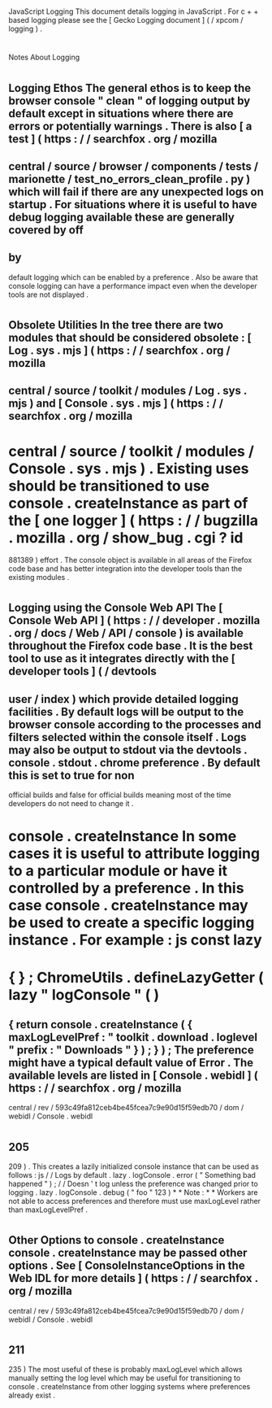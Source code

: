#
JavaScript
Logging
This
document
details
logging
in
JavaScript
.
For
c
+
+
based
logging
please
see
the
[
Gecko
Logging
document
]
(
/
xpcom
/
logging
)
.
#
#
Notes
About
Logging
#
#
#
Logging
Ethos
The
general
ethos
is
to
keep
the
browser
console
"
clean
"
of
logging
output
by
default
except
in
situations
where
there
are
errors
or
potentially
warnings
.
There
is
also
[
a
test
]
(
https
:
/
/
searchfox
.
org
/
mozilla
-
central
/
source
/
browser
/
components
/
tests
/
marionette
/
test_no_errors_clean_profile
.
py
)
which
will
fail
if
there
are
any
unexpected
logs
on
startup
.
For
situations
where
it
is
useful
to
have
debug
logging
available
these
are
generally
covered
by
off
-
by
-
default
logging
which
can
be
enabled
by
a
preference
.
Also
be
aware
that
console
logging
can
have
a
performance
impact
even
when
the
developer
tools
are
not
displayed
.
#
#
#
Obsolete
Utilities
In
the
tree
there
are
two
modules
that
should
be
considered
obsolete
:
[
Log
.
sys
.
mjs
]
(
https
:
/
/
searchfox
.
org
/
mozilla
-
central
/
source
/
toolkit
/
modules
/
Log
.
sys
.
mjs
)
and
[
Console
.
sys
.
mjs
]
(
https
:
/
/
searchfox
.
org
/
mozilla
-
central
/
source
/
toolkit
/
modules
/
Console
.
sys
.
mjs
)
.
Existing
uses
should
be
transitioned
to
use
console
.
createInstance
as
part
of
the
[
one
logger
]
(
https
:
/
/
bugzilla
.
mozilla
.
org
/
show_bug
.
cgi
?
id
=
881389
)
effort
.
The
console
object
is
available
in
all
areas
of
the
Firefox
code
base
and
has
better
integration
into
the
developer
tools
than
the
existing
modules
.
#
#
Logging
using
the
Console
Web
API
The
[
Console
Web
API
]
(
https
:
/
/
developer
.
mozilla
.
org
/
docs
/
Web
/
API
/
console
)
is
available
throughout
the
Firefox
code
base
.
It
is
the
best
tool
to
use
as
it
integrates
directly
with
the
[
developer
tools
]
(
/
devtools
-
user
/
index
)
which
provide
detailed
logging
facilities
.
By
default
logs
will
be
output
to
the
browser
console
according
to
the
processes
and
filters
selected
within
the
console
itself
.
Logs
may
also
be
output
to
stdout
via
the
devtools
.
console
.
stdout
.
chrome
preference
.
By
default
this
is
set
to
true
for
non
-
official
builds
and
false
for
official
builds
meaning
most
of
the
time
developers
do
not
need
to
change
it
.
#
#
#
console
.
createInstance
In
some
cases
it
is
useful
to
attribute
logging
to
a
particular
module
or
have
it
controlled
by
a
preference
.
In
this
case
console
.
createInstance
may
be
used
to
create
a
specific
logging
instance
.
For
example
:
js
const
lazy
=
{
}
;
ChromeUtils
.
defineLazyGetter
(
lazy
"
logConsole
"
(
)
=
>
{
return
console
.
createInstance
(
{
maxLogLevelPref
:
"
toolkit
.
download
.
loglevel
"
prefix
:
"
Downloads
"
}
)
;
}
)
;
The
preference
might
have
a
typical
default
value
of
Error
.
The
available
levels
are
listed
in
[
Console
.
webidl
]
(
https
:
/
/
searchfox
.
org
/
mozilla
-
central
/
rev
/
593c49fa812ceb4be45fcea7c9e90d15f59edb70
/
dom
/
webidl
/
Console
.
webidl
#
205
-
209
)
.
This
creates
a
lazily
initialized
console
instance
that
can
be
used
as
follows
:
js
/
/
Logs
by
default
.
lazy
.
logConsole
.
error
(
"
Something
bad
happened
"
)
;
/
/
Doesn
'
t
log
unless
the
preference
was
changed
prior
to
logging
.
lazy
.
logConsole
.
debug
(
"
foo
"
123
)
*
*
Note
:
*
*
Workers
are
not
able
to
access
preferences
and
therefore
must
use
maxLogLevel
rather
than
maxLogLevelPref
.
#
#
#
Other
Options
to
console
.
createInstance
console
.
createInstance
may
be
passed
other
options
.
See
[
ConsoleInstanceOptions
in
the
Web
IDL
for
more
details
]
(
https
:
/
/
searchfox
.
org
/
mozilla
-
central
/
rev
/
593c49fa812ceb4be45fcea7c9e90d15f59edb70
/
dom
/
webidl
/
Console
.
webidl
#
211
-
235
)
The
most
useful
of
these
is
probably
maxLogLevel
which
allows
manually
setting
the
log
level
which
may
be
useful
for
transitioning
to
console
.
createInstance
from
other
logging
systems
where
preferences
already
exist
.
